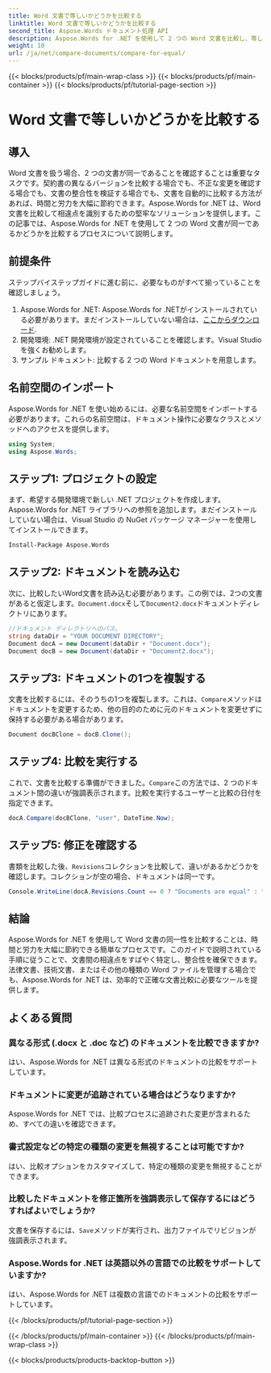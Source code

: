 ```yaml
---
title: Word 文書で等しいかどうかを比較する
linktitle: Word 文書で等しいかどうかを比較する
second_title: Aspose.Words ドキュメント処理 API
description: Aspose.Words for .NET を使用して 2 つの Word 文書を比較し、等しいかどうかを確認する方法を学びます。このステップ バイ ステップ ガイドに従って、文書が同一であることを確認します。
weight: 10
url: /ja/net/compare-documents/compare-for-equal/
---
```


{{< blocks/products/pf/main-wrap-class >}}
{{< blocks/products/pf/main-container >}}
{{< blocks/products/pf/tutorial-page-section >}}

# Word 文書で等しいかどうかを比較する

## 導入

Word 文書を扱う場合、2 つの文書が同一であることを確認することは重要なタスクです。契約書の異なるバージョンを比較する場合でも、不正な変更を確認する場合でも、文書の整合性を検証する場合でも、文書を自動的に比較する方法があれば、時間と労力を大幅に節約できます。Aspose.Words for .NET は、Word 文書を比較して相違点を識別するための堅牢なソリューションを提供します。この記事では、Aspose.Words for .NET を使用して 2 つの Word 文書が同一であるかどうかを比較するプロセスについて説明します。 

## 前提条件

ステップバイステップガイドに進む前に、必要なものがすべて揃っていることを確認しましょう。

1.  Aspose.Words for .NET: Aspose.Words for .NETがインストールされている必要があります。まだインストールしていない場合は、[ここからダウンロード](https://releases.aspose.com/words/net/).
2. 開発環境: .NET 開発環境が設定されていることを確認します。Visual Studio を強くお勧めします。
3. サンプル ドキュメント: 比較する 2 つの Word ドキュメントを用意します。

## 名前空間のインポート

Aspose.Words for .NET を使い始めるには、必要な名前空間をインポートする必要があります。これらの名前空間は、ドキュメント操作に必要なクラスとメソッドへのアクセスを提供します。

```csharp
using System;
using Aspose.Words;
```

## ステップ1: プロジェクトの設定

まず、希望する開発環境で新しい .NET プロジェクトを作成します。Aspose.Words for .NET ライブラリへの参照を追加します。まだインストールしていない場合は、Visual Studio の NuGet パッケージ マネージャーを使用してインストールできます。

```sh
Install-Package Aspose.Words
```

## ステップ2: ドキュメントを読み込む

次に、比較したいWord文書を読み込む必要があります。この例では、2つの文書があると仮定します。`Document.docx`そして`Document2.docx`ドキュメントディレクトリにあります。

```csharp
//ドキュメント ディレクトリへのパス。
string dataDir = "YOUR DOCUMENT DIRECTORY";
Document docA = new Document(dataDir + "Document.docx");
Document docB = new Document(dataDir + "Document2.docx");
```

## ステップ3: ドキュメントの1つを複製する

文書を比較するには、そのうちの1つを複製します。これは、`Compare`メソッドはドキュメントを変更するため、他の目的のために元のドキュメントを変更せずに保持する必要がある場合があります。

```csharp
Document docBClone = docB.Clone();
```

## ステップ4: 比較を実行する

これで、文書を比較する準備ができました。`Compare`この方法では、2 つのドキュメント間の違いが強調表示されます。比較を実行するユーザーと比較の日付を指定できます。

```csharp
docA.Compare(docBClone, "user", DateTime.Now);
```

## ステップ5: 修正を確認する

書類を比較した後、`Revisions`コレクションを比較して、違いがあるかどうかを確認します。コレクションが空の場合、ドキュメントは同一です。

```csharp
Console.WriteLine(docA.Revisions.Count == 0 ? "Documents are equal" : "Documents are not equal");
```

## 結論

Aspose.Words for .NET を使用して Word 文書の同一性を比較することは、時間と労力を大幅に節約できる簡単なプロセスです。このガイドで説明されている手順に従うことで、文書間の相違点をすばやく特定し、整合性を確保できます。法律文書、技術文書、またはその他の種類の Word ファイルを管理する場合でも、Aspose.Words for .NET は、効率的で正確な文書比較に必要なツールを提供します。

## よくある質問

### 異なる形式 (.docx と .doc など) のドキュメントを比較できますか?
はい、Aspose.Words for .NET は異なる形式のドキュメントの比較をサポートしています。

### ドキュメントに変更が追跡されている場合はどうなりますか?
Aspose.Words for .NET では、比較プロセスに追跡された変更が含まれるため、すべての違いを確認できます。

### 書式設定などの特定の種類の変更を無視することは可能ですか?
はい、比較オプションをカスタマイズして、特定の種類の変更を無視することができます。

### 比較したドキュメントを修正箇所を強調表示して保存するにはどうすればよいでしょうか?
文書を保存するには、`Save`メソッドが実行され、出力ファイルでリビジョンが強調表示されます。

### Aspose.Words for .NET は英語以外の言語での比較をサポートしていますか?
はい、Aspose.Words for .NET は複数の言語でのドキュメントの比較をサポートしています。

{{< /blocks/products/pf/tutorial-page-section >}}

{{< /blocks/products/pf/main-container >}}
{{< /blocks/products/pf/main-wrap-class >}}

{{< blocks/products/products-backtop-button >}}
